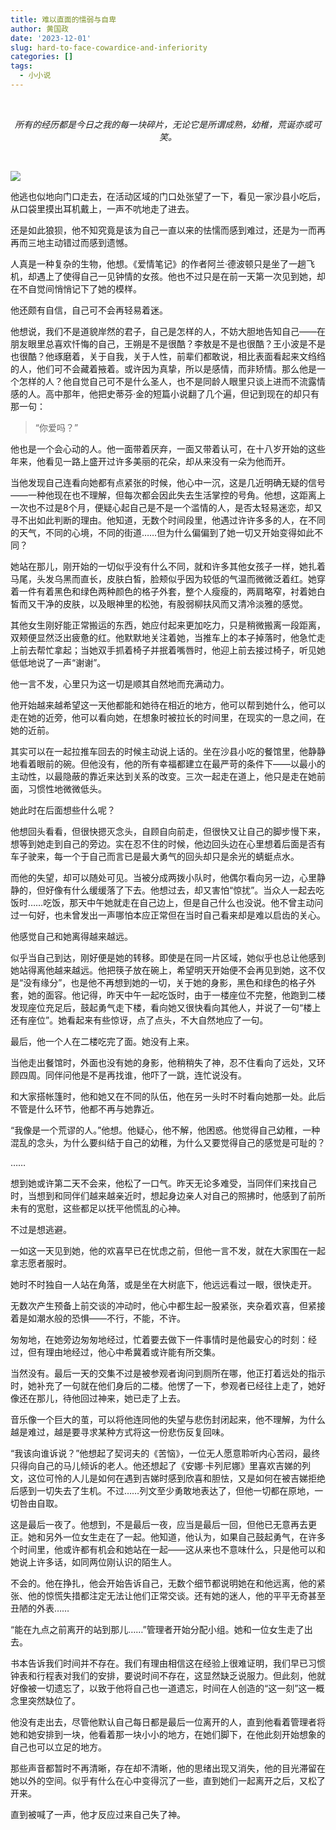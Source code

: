 ```yaml
---
title: 难以直面的懦弱与自卑
author: 黄国政
date: '2023-12-01'
slug: hard-to-face-cowardice-and-inferiority
categories: []
tags:
  - 小小说
---
```


<!--more-->

</br>

*<center>所有的经历都是今日之我的每一块碎片，无论它是所谓成熟，幼稚，荒诞亦或可笑。</center>*

</br>

![](/images/posts/2023/12/12-01-flowers.jpg)

他逃也似地向门口走去，在活动区域的门口处张望了一下，看见一家沙县小吃后，从口袋里摸出耳机戴上，一声不吭地走了进去。

还是如此狼狈，他不知究竟是该为自己一直以来的怯懦而感到难过，还是为一而再再而三地主动错过而感到遗憾。

人真是一种复杂的生物，他想。《爱情笔记》的作者阿兰·德波顿只是坐了一趟飞机，却遇上了使得自己一见钟情的女孩。他也不过只是在前一天第一次见到她，却在不自觉间悄悄记下了她的模样。

他还颇有自信，自己可不会再轻易着迷。

他想说，我们不是道貌岸然的君子，自己是怎样的人，不妨大胆地告知自己——在朋友眼里总喜欢忏悔的自己，王朔是不是很酷？李敖是不是也很酷？王小波是不是也很酷？他琢磨着，关于自我，关于人性，前辈们都敢说，相比表面看起来文绉绉的人，他们可不会藏着掖着。或许因为真挚，所以是感情，而非矫情。那么他是一个怎样的人？他自觉自己可不是什么圣人，也不是同龄人眼里只谈上进而不流露情感的人。高中那年，他把史蒂芬·金的短篇小说翻了几个遍，但记到现在的却只有那一句：

> “你爱吗？”

他也是一个会心动的人。他一面带着厌弃，一面又带着认可，在十八岁开始的这些年来，他看见一路上盛开过许多美丽的花朵，却从来没有一朵为他而开。

当他发现自己连看向她都有点紧张的时候，他心中一沉，这是几近明确无疑的信号——一种他现在也不理解，但每次都会因此失去生活掌控的号角。他想，这距离上一次也不过是8个月，便疑心起自己是不是一个滥情的人，是否太轻易迷恋，却又寻不出如此判断的理由。他知道，无数个时间段里，他遇过许许多多的人，在不同的天气，不同的心境，不同的街道……但为什么偏偏到了她一切又开始变得如此不同？

她站在那儿，刚开始的一切似乎没有什么不同，就和许多其他女孩子一样，她扎着马尾，头发乌黑而直长，皮肤白皙，脸颊似乎因为较低的气温而微微泛着红。她穿着一件有着黑色和绿色两种颜色的格子外套，整个人瘦瘦的，两肩略窄，衬着她白皙而又干净的皮肤，以及眼神里的松弛，有股弱柳扶风而又清冷淡雅的感觉。

其他女生刚好能正常搬运的东西，她应付起来更加吃力，只是稍微搬离一段距离，双颊便显然泛出疲惫的红。他默默地关注着她，当推车上的本子掉落时，他急忙走上前去帮忙拿起；当她双手抓着椅子并抿着嘴唇时，他迎上前去接过椅子，听见她低低地说了一声“谢谢”。

他一言不发，心里只为这一切是顺其自然地而充满动力。

他开始越来越希望这一天他都能和她待在相近的地方，他可以帮到她什么，他可以走在她的近旁，他可以看向她，在想象时被拉长的时间里，在现实的一息之间，在她的近前。

其实可以在一起拉推车回去的时候主动说上话的。坐在沙县小吃的餐馆里，他静静地看着眼前的碗。但他没有，他的所有幸福都建立在最严苛的条件下——以最小的主动性，以最隐蔽的靠近来达到关系的改变。三次一起走在道上，他只是走在她前面，习惯性地微微低头。

她此时在后面想些什么呢？

他想回头看看，但很快摁灭念头，自顾自向前走，但很快又让自己的脚步慢下来，想等到她走到自己的旁边。实在忍不住的时候，他边回头边在心里想着后面是否有车子驶来，每一个于自己而言已是最大勇气的回头却只是余光的蜻蜓点水。

而他的失望，却可以随处可见。当被分成两拨小队时，他偶尔看向另一边，心里静静的，但好像有什么缓缓落了下去。他想过去，却又害怕“惊扰”。当众人一起去吃饭时……吃饭，那天中午她就走在自己边上，但是自己什么也没说。他不曾主动问过一句好，也未曾发出一声哪怕本应正常但在当时自己看来却是难以启齿的关心。

他感觉自己和她离得越来越远。

似乎当自己到达，刚好便是她的转移。即使是在同一片区域，她似乎也总让他感到她站得离他越来越远。他把筷子放在碗上，希望明天开始便不会再见到她，这不仅是“没有缘分”，也是他不再想到她的一切，关于她的身影，黑色和绿色的格子外套，她的面容。他记得，昨天中午一起吃饭时，由于一楼座位不完整，他跑到二楼发现座位充足后，鼓起勇气走下楼，看向她又很快看向其他人，并说了一句“楼上还有座位”。她看起来有些惊讶，点了点头，不大自然地应了一句。

最后，他一个人在二楼吃完了面。她没有上来。

当他走出餐馆时，外面也没有她的身影，他稍稍失了神，忍不住看向了远处，又环顾四周。同伴问他是不是再找谁，他吓了一跳，连忙说没有。

和大家搭帐篷时，他和她又在不同的队伍，他在另一头时不时看向她那一处。此后不管是什么环节，他都不再与她靠近。

“我像是一个荒谬的人。”他想。他疑心，他不解，他困惑。他觉得自己幼稚，一种混乱的念头，为什么要纠结于自己的幼稚，为什么又要觉得自己的感觉是可耻的？

……

想到她或许第二天不会来，他松了一口气。昨天无论多难受，当同伴们来找自己时，当想到和同伴们越来越亲近时，想起身边亲人对自己的照拂时，他感到了前所未有的宽慰，这些都足以抚平他慌乱的心神。

不过是想逃避。

一如这一天见到她，他的欢喜早已在忧虑之前，但他一言不发，就在大家围在一起拿志愿者服时。

她时不时独自一人站在角落，或是坐在大树底下，他远远看过一眼，很快走开。

无数次产生预备上前交谈的冲动时，他心中都生起一股紧张，夹杂着欢喜，但紧接着是如潮水般的恐惧——不行，不能，不许。

匆匆地，在她旁边匆匆地经过，忙着要去做下一件事情时是他最安心的时刻：经过，但有理由地经过，他心中希冀着或许能有所交集。

当然没有。最后一天的交集不过是被参观者询问到厕所在哪，他正打着远处的指示时，她补充了一句就在他们身后的二楼。他愣了一下，参观者已经往上走了，她好像还在那儿，待他回过神来，她已走了上去。

音乐像一个巨大的茧，可以将他连同他的失望与悲伤封闭起来，他不理解，为什么越是难过，越是要寻求某种方式将这一份悲伤反复回味。

“我该向谁诉说？”他想起了契诃夫的《苦恼》，一位无人愿意聆听内心苦闷，最终只得向自己的马儿倾诉的老人。他还想起了《安娜·卡列尼娜》里喜欢吉娣的列文，这位可怜的人儿是如何在遇到吉娣时感到欣喜和胆怯，又是如何在被吉娣拒绝后感到一切失去了生机。不过……列文至少勇敢地表达了，但他一切都在原地，一切咎由自取。

这是最后一夜了。他想到，不是最后一夜，应当是最后一回，但他已无意再去更正。她和另外一位女生走在了一起。他知道，他认为，如果自己鼓起勇气，在许多个时间里，他或许都有机会和她站在一起——这从来也不意味什么，只是他可以和她说上许多话，如同两位刚认识的陌生人。

不会的。他在挣扎，他会开始告诉自己，无数个细节都说明她在和他远离，他的紧张、他的惊慌失措都注定无法让他们正常交谈。还有她的迷人，他的平平无奇甚至丑陋的外表……

“能在九点之前离开的站到那儿……”管理者开始分配小组。她和一位女生走了出去。

书本告诉我们时间并不存在。我们有理由相信这在经验上很难证明，我们早已习惯钟表和行程表对我们的安排，要说时间不存在，这显然缺乏说服力。但此刻，他就好像被一切遗忘了，以致于他将自己也一道遗忘，时间在人创造的“这一刻”这一概念里突然缺位了。

他没有走出去，尽管他默认自己每日都是最后一位离开的人，直到他看着管理者将她和她安排到一块，他看着那一块小小的地方，在她们脚下，在他此刻开始想象的自己也可以立足的地方。

那些声音都暂时不再清晰，存在却不清晰，他的思绪出现又消失，他的目光滞留在她以外的空间。似乎有什么在心中变得沉了一些，直到她们一起离开之后，又松了开来。

直到被喊了一声，他才反应过来自己失了神。